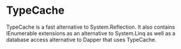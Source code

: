 # TypeCache
TypeCache is a fast alternative to System.Reflection.
It also contains IEnumerable extensions as an alternative to System.Linq as well as a database access alternative to Dapper that uses TypeCache.
